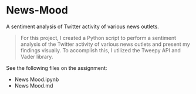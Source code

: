 # News-Mood
A sentiment analysis of Twitter activity of various news outlets.

<blockquote>For this project, I created a Python script to perform a sentiment analysis of the Twitter activity of various news outlets and present my findings visually. To accomplish this, I utilized the Tweepy API and Vader library.</blockquote>

See the following files on the assignment:
* News Mood.ipynb
* News Mood.md
